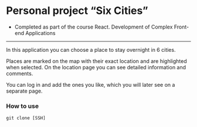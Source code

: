 # Personal project “Six Cities”

* Сompleted as part of the course React. Development of Complex Front-end Applications

---

In this application you can choose a place to stay overnight in 6 cities.

Places are marked on the map with their exact location and are highlighted when selected. On the location page you can see detailed information and comments.

You can log in and add the ones you like, which you will later see on a separate page.

### How to use 

```
git clone [SSH]
```
